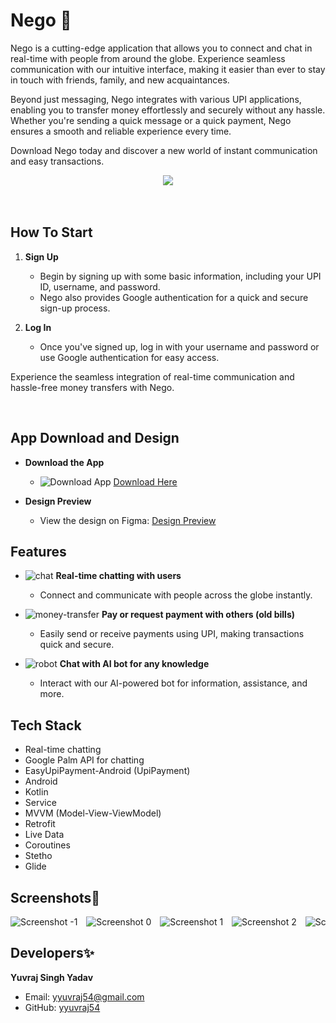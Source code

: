 # Nego 📧
Nego is a cutting-edge application that allows you to connect and chat in real-time with people from around the globe. Experience seamless communication with our intuitive interface, making it easier than ever to stay in touch with friends, family, and new acquaintances.

Beyond just messaging, Nego integrates with various UPI applications, enabling you to transfer money effortlessly and securely without any hassle. Whether you're sending a quick message or a quick payment, Nego ensures a smooth and reliable experience every time.

Download Nego today and discover a new world of instant communication and easy transactions.
<div align="center">
  <img src="https://github.com/yyuvraj54/Nego/assets/30363687/a6184c4c-1a19-4ac7-bc05-65345d5dd0c7"></img>
</div>
</br>


<br>

## How To Start

1. **Sign Up**
   - Begin by signing up with some basic information, including your UPI ID, username, and password.
   - Nego also provides Google authentication for a quick and secure sign-up process.

2. **Log In**
   - Once you've signed up, log in with your username and password or use Google authentication for easy access.

Experience the seamless integration of real-time communication and hassle-free money transfers with Nego.

<br>

## App Download and Design

- **Download the App**
  - ![Download App](https://img.icons8.com/ios-filled/16/000000/download.png) [Download Here](https://mega.nz/file/WI9BzTQB#D_lwOxg8kpgtjgkpjRyzxQ0JOkp8NI6eNtufwBITAKE)

- **Design Preview**
  - View the design on Figma: [Design Preview](https://www.figma.com/design/bZi6ts2go0C1sCURGBbkyN/Untitled?node-id=0-1&t=9ba6VlD3owb1YWr5-1)


## Features

- ![chat](https://img.icons8.com/ios-filled/16/000000/chat.png) **Real-time chatting with users**
  - Connect and communicate with people across the globe instantly.

- ![money-transfer](https://img.icons8.com/ios-filled/16/000000/money-transfer.png) **Pay or request payment with others (old bills)**
  - Easily send or receive payments using UPI, making transactions quick and secure.

- ![robot](https://img.icons8.com/ios-filled/16/000000/robot.png) **Chat with AI bot for any knowledge**
  - Interact with our AI-powered bot for information, assistance, and more.



## Tech Stack

- Real-time chatting
- Google Palm API for chatting
- EasyUpiPayment-Android (UpiPayment)
- Android
- Kotlin
- Service
- MVVM (Model-View-ViewModel)
- Retrofit
- Live Data
- Coroutines
- Stetho
- Glide

## Screenshots📲

<div style="overflow-x: auto; white-space: nowrap;">
    <img src="https://github.com/yyuvraj54/Nego/assets/30363687/28b8f83e-5127-4e77-8b16-22b478d81063" alt="Screenshot -1" style="max-width: 100%; height: auto; display: inline-block; margin-right: 10px;">
    <img src="https://github.com/yyuvraj54/Nego/assets/30363687/33168594-58c1-42f2-8330-438fbefda24b" alt="Screenshot 0" style="max-width: 100%; height: auto; display: inline-block; margin-right: 10px;">
    <img src="https://github.com/yyuvraj54/Nego/assets/30363687/90b25dd1-caa8-44c8-a91f-75d6327265ab" alt="Screenshot 1" style="max-width: 100%; height: auto; display: inline-block; margin-right: 10px;">
    <img src="https://github.com/yyuvraj54/Nego/assets/30363687/83d62760-921d-40dd-ba13-588245a8884a" alt="Screenshot 2" style="max-width: 100%; height: auto; display: inline-block; margin-right: 10px;">
    <img src="https://github.com/yyuvraj54/Nego/assets/30363687/1d0fa136-0707-4839-87ad-8188242fddf1" alt="Screenshot 3" style="max-width: 100%; height: auto; display: inline-block; margin-right: 10px;">
    <img src="https://github.com/yyuvraj54/Nego/assets/30363687/fd8dcdc9-f78e-4e50-b63f-15e88e28db9e" alt="Screenshot 4" style="max-width: 100%; height: auto; display: inline-block; margin-right: 10px;">
    <img src="https://github.com/yyuvraj54/Nego/assets/30363687/348b7545-0d52-43b0-9197-dd864735b944" alt="Screenshot 5" style="max-width: 100%; height: auto; display: inline-block; margin-right: 10px;">
    <img src="https://github.com/yyuvraj54/Nego/assets/30363687/50ed32ac-8915-45ce-be98-5b97e721c8b6" alt="Screenshot 6" style="max-width: 100%; height: auto; display: inline-block; margin-right: 10px;">
    <img src="https://github.com/yyuvraj54/Nego/assets/30363687/e028778d-ad37-406e-b59e-f852207c6559" alt="Screenshot 7" style="max-width: 100%; height: auto; display: inline-block; margin-right: 10px;">
    <img src="https://github.com/yyuvraj54/Nego/assets/30363687/ed62d9a8-5ff3-4380-971e-dff1a11a1267" alt="Screenshot 8" style="max-width: 100%; height: auto; display: inline-block; margin-right: 10px;">
    <img src="https://github.com/yyuvraj54/Nego/assets/30363687/a02c8fdc-b084-4a55-95ab-ce0980902213" alt="Screenshot 9" style="max-width: 100%; height: auto; display: inline-block; margin-right: 10px;">
    <img src="https://github.com/yyuvraj54/Nego/assets/30363687/343d1acb-2c0f-4758-84a5-5aaf4ab757ab" alt="Screenshot 10" style="max-width: 100%; height: auto; display: inline-block; margin-right: 10px;">
 
</div>


## Developers✨
**Yuvraj Singh Yadav**
- Email: yyuvraj54@gmail.com
- GitHub: [yyuvraj54](https://github.com/yyuvraj54)
